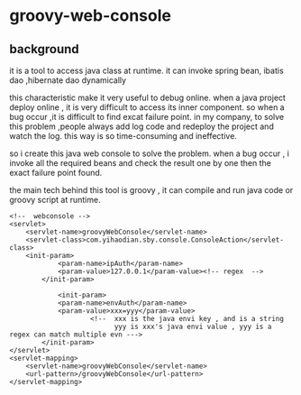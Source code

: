 groovy-web-console
================


background
--------------

it is a tool to  access java class at runtime.
it can invoke spring bean, ibatis dao ,hibernate dao dynamically

this characteristic make it very useful to debug online.
when a java project deploy online , it is very difficult to access its inner component.
so when a bug occur ,it is difficult to find excat failure point.
in my company, to solve this problem ,people always add log code and redeploy the project and watch the log.
this way is so time-consuming and ineffective.

so i create this java web console to solve the problem.
when a bug occur , i invoke all the required beans and check the result one by one 
then the exact failure point found.


the main tech behind this tool is groovy , it can compile and  run java code or groovy script at runtime.


	<!--  webconsole -->
	<servlet>
		<servlet-name>groovyWebConsole</servlet-name>
		<servlet-class>com.yihaodian.sby.console.ConsoleAction</servlet-class>
		<init-param>
		        <param-name>ipAuth</param-name>
		        <param-value>127.0.0.1</param-value><!-- regex  -->
         	</init-param>
 
    	        <init-param>
		        <param-name>envAuth</param-name>
		        <param-value>xxx=yyy</param-value>
                        <!--  xxx is the java envi key , and is a string 
                              yyy is xxx's java envi value , yyy is a regex can match multiple evn --->
         	</init-param>
	</servlet>
	<servlet-mapping>
		<servlet-name>groovyWebConsole</servlet-name>
		<url-pattern>/groovyWebConsole</url-pattern>
	</servlet-mapping>
